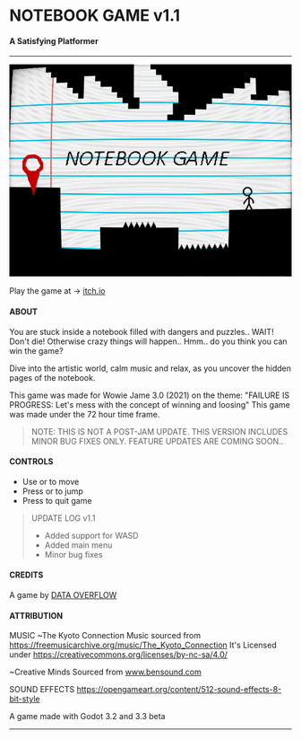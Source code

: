 
# NOTEBOOK GAME v1.1
#### A Satisfying Platformer
-----------------------

![game banner](PgWGSy.gif)

Play the game at -> [itch.io](https://dataoverflow.itch.io/notebook-game)


#### ABOUT
You are stuck inside a notebook filled with dangers and puzzles.. WAIT! Don't die! 
Otherwise crazy things will happen.. Hmm.. do you think you can win the game? 

Dive into the artistic world, calm music and relax, as you uncover the hidden pages of the notebook.

This game was made for Wowie Jame 3.0 (2021) on the theme: 
"FAILURE IS PROGRESS: Let's mess with the concept of winning and loosing"
This game was made under the 72 hour time frame.

> NOTE: THIS IS NOT A POST-JAM UPDATE. THIS VERSION 
>       INCLUDES MINOR BUG FIXES ONLY.
>       FEATURE UPDATES ARE COMING SOON..


#### CONTROLS
* Use <arrow keys> or <left stick> to move 
* Press <up arrow> or <xbox A> to jump     
* Press <Esc> to quit game



> UPDATE LOG 
> v1.1                              
>  - Added support for WASD         
>  - Added main menu                
>  - Minor bug fixes                


#### CREDITS
A game by [DATA OVERFLOW](https://dataoverflow.itch.io/)

#### ATTRIBUTION
MUSIC
~The Kyoto Connection
Music sourced from https://freemusicarchive.org/music/The_Kyoto_Connection
It's Licensed under https://creativecommons.org/licenses/by-nc-sa/4.0/

~Creative Minds
Sourced from www.bensound.com

SOUND EFFECTS
https://opengameart.org/content/512-sound-effects-8-bit-style


  
A game made with Godot 3.2 and 3.3 beta
  
---------------------------------------
